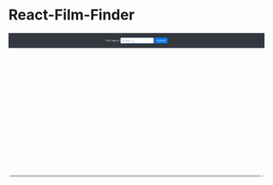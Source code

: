 # React-Film-Finder
<img src="https://github.com/Jamesserra/React-Film-Finder/blob/main/ReactMovieFinder.gif?raw=true" />
